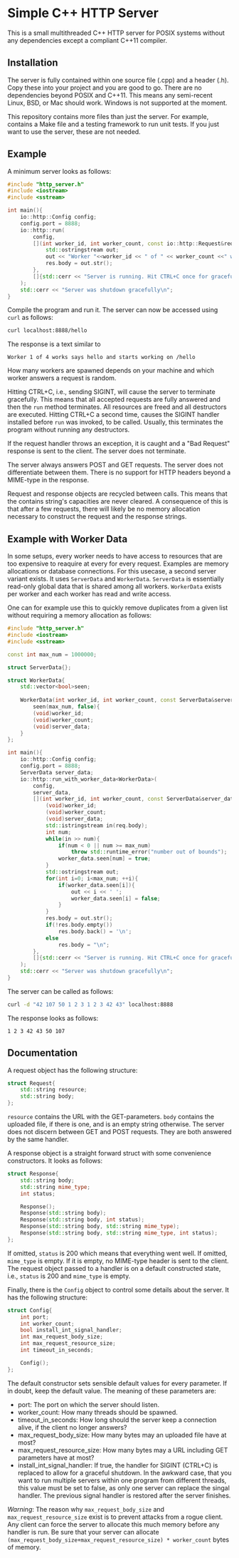 # Simple C++ HTTP Server

This is a small multithreaded C++ HTTP server for POSIX systems without any dependencies except a compliant C++11 compiler. 

## Installation

The server is fully contained within one source file (.cpp) and a header (.h). Copy these into your project and you are good to go. There are no dependencies beyond POSIX and C++11. This means any semi-recent Linux, BSD, or Mac should work. Windows is not supported at the moment.

This repository contains more files than just the server. For example, contains a Make file and a testing framework to run unit tests. If you just want to use the server, these are not needed. 

## Example

A minimum server looks as follows:

```cpp
#include "http_server.h"
#include <iostream>
#include <sstream>

int main(){
    io::http::Config config;
    config.port = 8888;
    io::http::run(
        config, 
        [](int worker_id, int worker_count, const io::http::Request&req, io::http::Response&res){
            std::ostringstream out;
            out << "Worker "<<worker_id << " of " << worker_count <<" works says hello and starts working on "<<req.resource << "\n";            
            res.body = out.str();
        },
        []{std::cerr << "Server is running. Hit CTRL+C once for graceful shutdown. Hit CTRL+C a second time to kill the server.\n";}
    );
    std::cerr << "Server was shutdown gracefully\n";
}
```

Compile the program and run it. The server can now be accessed using `curl` as follows:

```bash
curl localhost:8888/hello
```

The response is a text similar to 

```
Worker 1 of 4 works says hello and starts working on /hello
```

How many workers are spawned depends on your machine and which worker answers a request is random.

Hitting CTRL+C, i.e., sending SIGINT, will cause the server to terminate gracefully. This means that all accepted requests are fully answered and then the `run` method terminates. All resources are freed and all destructors are executed. Hitting CTRL+C a second time, causes the SIGINT handler installed before `run` was invoked, to be called. Usually, this terminates the program without running any destructors. 

If the request handler throws an exception, it is caught and a "Bad Request" response is sent to the client. The server does not terminate.

The server always answers POST and GET requests. The server does not differentiate between them. There is no support for HTTP headers beyond a MIME-type in the response.

Request and response objects are recycled between calls. This means that the contains string's capacities are never cleared. A consequence of this is that after a few requests, there will likely be no memory allocation necessary to construct the request and the response strings.

## Example with Worker Data

In some setups, every worker needs to have access to resources that are too expensive to reaquire at every for every request. Examples are memory allocations or database connections. For this usecase, a second server variant exists. It uses `ServerData` and `WorkerData`. `ServerData` is essentially read-only global data that is shared among all workers. `WorkerData` exists per worker and each worker has read and write access. 

One can for example use this to quickly remove duplicates from a given list without requiring a memory allocation as follows:

```cpp
#include "http_server.h"
#include <iostream>
#include <sstream>

const int max_num = 1000000;

struct ServerData{};

struct WorkerData{
    std::vector<bool>seen;
    
    WorkerData(int worker_id, int worker_count, const ServerData&server_data):
        seen(max_num, false){
        (void)worker_id;
        (void)worker_count;
        (void)server_data;
    }
};

int main(){
    io::http::Config config;
    config.port = 8888;
    ServerData server_data;
    io::http::run_with_worker_data<WorkerData>(
        config,
        server_data,
        [](int worker_id, int worker_count, const ServerData&server_data, WorkerData&worker_data, const io::http::Request&req, io::http::Response&res){
            (void)worker_id;
            (void)worker_count;
            (void)server_data;
            std::istringstream in(req.body);
            int num;
            while(in >> num){
                if(num < 0 || num >= max_num)
                    throw std::runtime_error("number out of bounds");
                worker_data.seen[num] = true;
            }
            std::ostringstream out;
            for(int i=0; i<max_num; ++i){
                if(worker_data.seen[i]){
                    out << i << ' ';
                    worker_data.seen[i] = false;
                }
            }
            res.body = out.str();
            if(!res.body.empty())
                res.body.back() = '\n';
            else
                res.body = "\n";
        },
        []{std::cerr << "Server is running. Hit CTRL+C once for graceful shutdown. Hit CTRL+C a second time to kill the server.\n";}
    );
    std::cerr << "Server was shutdown gracefully\n";
}
```

The server can be called as follows:

```bash
curl -d "42 107 50 1 2 3 1 2 3 42 43" localhost:8888
```

The response looks as follows:

```
1 2 3 42 43 50 107
```

## Documentation

A request object has the following structure:

```cpp
struct Request{
    std::string resource;
    std::string body;
};
```

`resource` contains the URL with the GET-parameters. `body` contains the uploaded file, if there is one, and is an empty string otherwise. The server does not discern between GET and POST requests. They are both answered by the same handler.

A response object is a straight forward struct with some convenience constructors. It looks as follows:

```cpp
struct Response{
    std::string body;
    std::string mime_type;
    int status;

    Response();
    Response(std::string body);
    Response(std::string body, int status);
    Response(std::string body, std::string mime_type);
    Response(std::string body, std::string mime_type, int status);
};
```

If omitted, `status` is 200 which means that everything went well. If omitted, `mime_type` is empty. If it is empty, no MIME-type header is sent to the client. The request object passed to a handler is on a default constructed state, i.e., `status` is 200 and `mime_type` is empty.

Finally, there is the `Config` object to control some details about the server. It has the following structure:

```cpp
struct Config{
    int port;
    int worker_count;
    bool install_int_signal_handler;
    int max_request_body_size;
    int max_request_resource_size;
    int timeout_in_seconds;

    Config();
};
```

The default constructor sets sensible default values for every parameter. If in doubt, keep the default value. The meaning of these parameters are:

* port: The port on which the server should listen.
* worker_count: How many threads should be spawned.
* timeout_in_seconds: How long should the server keep a connection alive, if the client no longer answers?
* max_request_body_size: How many bytes may an uploaded file have at most?
* max_request_resource_size: How many bytes may a URL including GET parameters have at most?
* install_int_signal_handler: If true, the handler for SIGINT (CTRL+C) is replaced to allow for a graceful shutdown. In the awkward case, that you want to run multiple servers within one program from different threads, this value must be set to false, as only one server can replace the singal handler. The previous signal handler is restored after the server finishes.

*Warning*: The reason why `max_request_body_size` and `max_request_resource_size` exist is to prevent attacks from a rogue client. Any client can force the server to allocate this much memory before any handler is run. Be sure that your server can allocate `(max_request_body_size+max_request_resource_size) * worker_count` bytes of memory.
